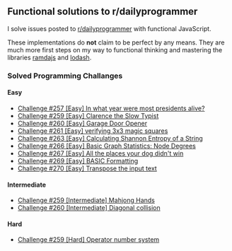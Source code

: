## Functional solutions to r/dailyprogrammer

I solve issues posted to [r/dailyprogrammer](https://reddit.com/r/dailyprogrammer) with functional JavaScript.

These implementations do __not__ claim to be perfect by any means. They are much more first steps on my way to functional thinking and mastering the libraries [ramdajs](https://github.com/ramda/ramda) and [lodash](https://github.com/lodash/lodash).

### Solved Programming Challanges

#### Easy

- [Challenge #257 [Easy] In what year were most presidents alive?](https://github.com/hendrikniemann/dailyprogrammer/tree/master/easy/c257)
- [Challenge #259 [Easy] Clarence the Slow Typist](https://github.com/hendrikniemann/dailyprogrammer/tree/master/easy/c259)
- [Challenge #260 [Easy] Garage Door Opener](https://github.com/hendrikniemann/dailyprogrammer/tree/master/easy/c260)
- [Challenge #261 [Easy] verifying 3x3 magic squares](https://github.com/hendrikniemann/dailyprogrammer/tree/master/easy/c261)
- [Challenge #263 [Easy] Calculating Shannon Entropy of a String](https://github.com/hendrikniemann/dailyprogrammer/tree/master/easy/c263)
- [Challenge #266 [Easy] Basic Graph Statistics: Node Degrees](https://github.com/hendrikniemann/dailyprogrammer/tree/master/easy/c266)
- [Challenge #267 [Easy] All the places your dog didn't win](https://github.com/hendrikniemann/dailyprogrammer/tree/master/easy/c267)
- [Challenge #269 [Easy] BASIC Formatting](https://github.com/hendrikniemann/dailyprogrammer/tree/master/easy/c269)
- [Challenge #270 [Easy] Transpose the input text](https://github.com/hendrikniemann/dailyprogrammer/tree/master/easy/c270)

#### Intermediate
- [Challenge #259 [Intermediate] Mahjong Hands](https://github.com/hendrikniemann/dailyprogrammer/tree/master/intermediate/c259)
- [Challenge #260 [Intermediate] Diagonal collision](https://github.com/hendrikniemann/dailyprogrammer/tree/master/intermediate/c260)

#### Hard
- [Challenge #259 [Hard] Operator number system](https://github.com/hendrikniemann/dailyprogrammer/tree/master/hard/c259)
